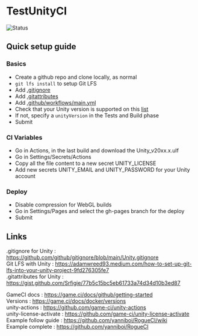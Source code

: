 # TestUnityCI

![Status](https://github.com/Prybh/TestUnityCI/actions/workflows/main.yml/badge.svg)
  
## Quick setup guide

### Basics
- Create a github repo and clone locally, as normal
- `git lfs install` to setup Git LFS
- Add [.gitignore](https://github.com/github/gitignore/blob/main/Unity.gitignore)
- Add [.gitattributes](https://gist.github.com/Srfigie/77b5c15bc5eb61733a74d34d10b3ed87)
- Add [.github/workflows/main.yml](https://github.com/Prybh/TestUnityCI/blob/main/.github/workflows/main.yml)
- Check that your Unity version is supported on this [list](https://game.ci/docs/docker/versions)
- If not, specify a `unityVersion` in the Tests and Build phase
- Submit

### CI Variables
- Go in Actions, in the last build and download the Unity_v20xx.x.ulf
- Go in Settings/Secrets/Actions
- Copy all the file content to a new secret UNITY_LICENSE
- Add new secrets UNITY_EMAIL and UNITY_PASSWORD for your Unity account

### Deploy
- Disable compression for WebGL builds
- Go in Settings/Pages and select the gh-pages branch for the deploy
- Submit
  
## Links
 
.gitignore for Unity : https://github.com/github/gitignore/blob/main/Unity.gitignore  
Git LFS with Unity : https://adamwreed93.medium.com/how-to-set-up-git-lfs-into-your-unity-project-9fd276305fe7  
.gitattributes for Unity : https://gist.github.com/Srfigie/77b5c15bc5eb61733a74d34d10b3ed87  
  
GameCI docs : https://game.ci/docs/github/getting-started  
Versions : https://game.ci/docs/docker/versions  
unity-actions : https://github.com/game-ci/unity-actions  
unity-license-activate : https://github.com/game-ci/unity-license-activate  
Example follow guide : https://github.com/yanniboi/RogueCI/wiki  
Example complete : https://github.com/yanniboi/RogueCI 
